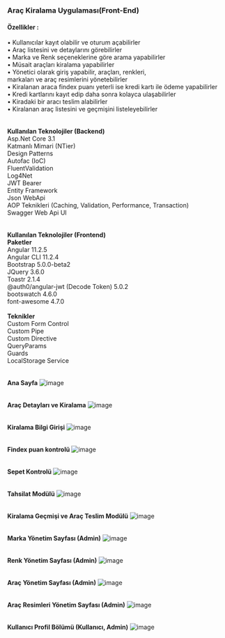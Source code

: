 <h3>Araç Kiralama Uygulaması(Front-End)</h3>

<h4>Özellikler :</h4>

• Kullanıcılar kayıt olabilir ve oturum açabilirler</br>
• Araç listesini ve detaylarını görebilirler</br>
• Marka ve Renk seçeneklerine göre arama yapabilirler</br>
• Müsait araçları kiralama yapabilirler</br>
• Yönetici olarak giriş yapabilir, araçları, renkleri, </br>
markaları ve araç resimlerini yönetebilirler</br>
• Kiralanan araca findex puanı yeterli ise kredi kartı ile ödeme yapabilirler</br>
• Kredi kartlarını kayıt edip daha sonra kolayca ulaşabilirler</br>
• Kiradaki bir aracı teslim alabilirler</br>
• Kiralanan araç listesini ve geçmişini listeleyebilirler</br>
</br>
</br>
<strong>Kullanılan Teknolojiler (Backend)</strong></br>
Asp.Net Core 3.1</br>
Katmanlı Mimari (NTier)</br>
Design Patterns</br>
Autofac (IoC)</br>
FluentValidation</br>
Log4Net</br>
JWT Bearer</br>
Entity Framework</br>
Json WebApi</br>
AOP Teknikleri (Caching, Validation, Performance, Transaction)</br>
Swagger Web Api UI</br>
</br>
</br>
<strong>Kullanılan Teknolojiler (Frontend)</strong></br>
<strong>Paketler</strong></br>
Angular 11.2.5</br>
Angular CLI 11.2.4</br>
Bootstrap 5.0.0-beta2</br>
JQuery 3.6.0</br>
Toastr 2.1.4</br>
@auth0/angular-jwt (Decode Token) 5.0.2</br>
bootswatch 4.6.0</br>
font-awesome 4.7.0</br>
</br>
<strong>Teknikler</strong></br>
Custom Form Control</br>
Custom Pipe</br>
Custom Directive</br>
QueryParams</br>
Guards</br>
LocalStorage Service</br>
</br>
</br>
<strong>Ana Sayfa</strong>
![image](https://user-images.githubusercontent.com/193318/114316808-d8da5700-9b0d-11eb-844b-5dbf26f9cf2b.png)
<br/>
<br/>
<br/>
<strong>Araç Detayları ve Kiralama</strong>
![image](https://user-images.githubusercontent.com/193318/114316852-1808a800-9b0e-11eb-8943-8e42ef0a1af5.png)
<br/>
<br/>
<br/>
<strong>Kiralama Bilgi Girişi</strong>
![image](https://user-images.githubusercontent.com/193318/114271948-a13fb200-9a1c-11eb-96c6-73b04bbc1ef6.png)
<br/>
<br/>
<br/>
<strong>Findex puan kontrolü</strong>
![image](https://user-images.githubusercontent.com/193318/114285781-6fe9d500-9a62-11eb-8368-f7b9a4322ac2.png)
<br/>
<br/>
<br/>
<strong>Sepet Kontrolü</strong>
![image](https://user-images.githubusercontent.com/193318/114264706-1d260400-99f5-11eb-9e9a-e548f31bf84f.png)
<br/>
<br/>
<br/>
<strong>Tahsilat Modülü</strong>
![image](https://user-images.githubusercontent.com/193318/114264004-14333380-99f1-11eb-8f94-612b342c7cdb.png)
<br/>
<br/>
<br/>
<strong>Kiralama Geçmişi ve Araç Teslim Modülü</strong>
![image](https://user-images.githubusercontent.com/193318/114317128-4dfa5c00-9b0f-11eb-927b-262e2478cbe0.png)
<br/>
<br/>
<br/>
<strong>Marka Yönetim Sayfası (Admin)</strong>
![image](https://user-images.githubusercontent.com/193318/114316937-67e76f00-9b0e-11eb-807c-a1305aff3752.png)
<br/>
<br/>
<br/>
<strong>Renk Yönetim Sayfası (Admin)</strong>
![image](https://user-images.githubusercontent.com/193318/114316955-79c91200-9b0e-11eb-89cd-2cb3557c2d8d.png)
<br/>
<br/>
<br/>
<strong>Araç Yönetim Sayfası (Admin)</strong>
![image](https://user-images.githubusercontent.com/193318/114316969-8fd6d280-9b0e-11eb-9910-7cd0f0805380.png)
<br/>
<br/>
<br/>
<strong>Araç Resimleri Yönetim Sayfası (Admin)</strong>
![image](https://user-images.githubusercontent.com/193318/114317057-f0660f80-9b0e-11eb-83cb-baf21a6032c6.png)
<br/>
<br/>
<br/>
<strong>Kullanıcı Profil Bölümü (Kullanıcı, Admin)</strong>
![image](https://user-images.githubusercontent.com/193318/114264106-acc9b380-99f1-11eb-908c-e0b0d1c68bd6.png)
<br/>
<br/>
<br/>

